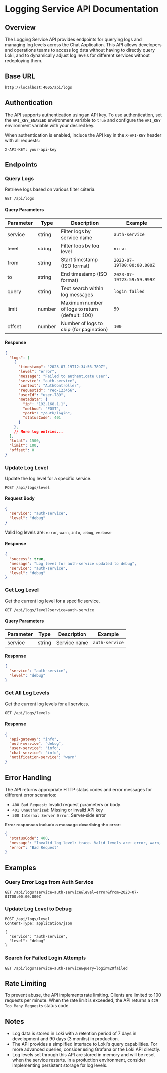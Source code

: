 # Logging Service API Documentation

## Overview

The Logging Service API provides endpoints for querying logs and managing log levels across the Chat Application. This API allows developers and operations teams to access log data without having to directly query Loki, and to dynamically adjust log levels for different services without redeploying them.

## Base URL

```
http://localhost:4005/api/logs
```

## Authentication

The API supports authentication using an API key. To use authentication, set the `API_KEY_ENABLED` environment variable to `true` and configure the `API_KEY` environment variable with your desired key.

When authentication is enabled, include the API key in the `X-API-KEY` header with all requests:

```
X-API-KEY: your-api-key
```

## Endpoints

### Query Logs

Retrieve logs based on various filter criteria.

```
GET /api/logs
```

#### Query Parameters

| Parameter | Type   | Description                                      | Example                    |
|-----------|--------|--------------------------------------------------|----------------------------|
| service   | string | Filter logs by service name                      | `auth-service`             |
| level     | string | Filter logs by log level                         | `error`                    |
| from      | string | Start timestamp (ISO format)                     | `2023-07-19T00:00:00.000Z` |
| to        | string | End timestamp (ISO format)                       | `2023-07-19T23:59:59.999Z` |
| query     | string | Text search within log messages                  | `login failed`             |
| limit     | number | Maximum number of logs to return (default: 100)  | `50`                       |
| offset    | number | Number of logs to skip (for pagination)          | `100`                      |

#### Response

```json
{
  "logs": [
    {
      "timestamp": "2023-07-19T12:34:56.789Z",
      "level": "error",
      "message": "Failed to authenticate user",
      "service": "auth-service",
      "context": "AuthController",
      "requestId": "req-123456",
      "userId": "user-789",
      "metadata": {
        "ip": "192.168.1.1",
        "method": "POST",
        "path": "/auth/login",
        "statusCode": 401
      }
    },
    // More log entries...
  ],
  "total": 1500,
  "limit": 100,
  "offset": 0
}
```

### Update Log Level

Update the log level for a specific service.

```
POST /api/logs/level
```

#### Request Body

```json
{
  "service": "auth-service",
  "level": "debug"
}
```

Valid log levels are: `error`, `warn`, `info`, `debug`, `verbose`

#### Response

```json
{
  "success": true,
  "message": "Log level for auth-service updated to debug",
  "service": "auth-service",
  "level": "debug"
}
```

### Get Log Level

Get the current log level for a specific service.

```
GET /api/logs/level?service=auth-service
```

#### Query Parameters

| Parameter | Type   | Description           | Example        |
|-----------|--------|-----------------------|----------------|
| service   | string | Service name          | `auth-service` |

#### Response

```json
{
  "service": "auth-service",
  "level": "debug"
}
```

### Get All Log Levels

Get the current log levels for all services.

```
GET /api/logs/levels
```

#### Response

```json
{
  "api-gateway": "info",
  "auth-service": "debug",
  "user-service": "info",
  "chat-service": "info",
  "notification-service": "warn"
}
```

## Error Handling

The API returns appropriate HTTP status codes and error messages for different error scenarios:

- `400 Bad Request`: Invalid request parameters or body
- `401 Unauthorized`: Missing or invalid API key
- `500 Internal Server Error`: Server-side error

Error responses include a message describing the error:

```json
{
  "statusCode": 400,
  "message": "Invalid log level: trace. Valid levels are: error, warn, info, debug, verbose",
  "error": "Bad Request"
}
```

## Examples

### Query Error Logs from Auth Service

```
GET /api/logs?service=auth-service&level=error&from=2023-07-01T00:00:00.000Z
```

### Update Log Level to Debug

```
POST /api/logs/level
Content-Type: application/json

{
  "service": "auth-service",
  "level": "debug"
}
```

### Search for Failed Login Attempts

```
GET /api/logs?service=auth-service&query=login%20failed
```

## Rate Limiting

To prevent abuse, the API implements rate limiting. Clients are limited to 100 requests per minute. When the rate limit is exceeded, the API returns a `429 Too Many Requests` status code.

## Notes

- Log data is stored in Loki with a retention period of 7 days in development and 90 days (3 months) in production.
- The API provides a simplified interface to Loki's query capabilities. For more advanced queries, consider using Grafana or the Loki API directly.
- Log levels set through this API are stored in memory and will be reset when the service restarts. In a production environment, consider implementing persistent storage for log levels.
